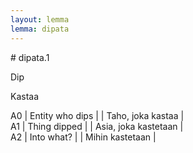 ```yaml
---
layout: lemma
lemma: dipata
---
```


<div class="sense">
# <span class="sensename">dipata.1</span>

<span class="description">Dip</span>

<span class="description">Kastaa</span>

A0 | Entity who dips |   | Taho, joka kastaa |  
A1 | Thing dipped |   | Asia, joka kastetaan |  
A2 | Into what? |   | Mihin kastetaan |  

</div>

